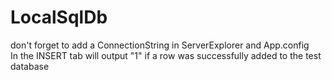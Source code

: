 # LocalSqlDb
don't forget to add a ConnectionString in ServerExplorer and App.config   
In the INSERT tab will output "1" if a row was successfully added to the test database
